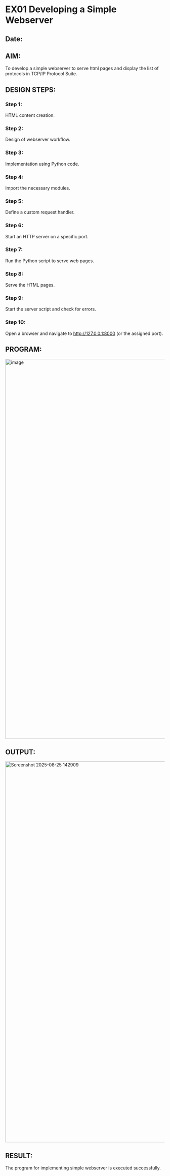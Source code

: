 # EX01 Developing a Simple Webserver
## Date:

## AIM:
To develop a simple webserver to serve html pages and display the list of protocols in TCP/IP Protocol Suite.

## DESIGN STEPS:
### Step 1: 
HTML content creation.

### Step 2:
Design of webserver workflow.

### Step 3:
Implementation using Python code.

### Step 4:
Import the necessary modules.

### Step 5:
Define a custom request handler.

### Step 6:
Start an HTTP server on a specific port.

### Step 7:
Run the Python script to serve web pages.

### Step 8:
Serve the HTML pages.

### Step 9:
Start the server script and check for errors.

### Step 10:
Open a browser and navigate to http://127.0.0.1:8000 (or the assigned port).

## PROGRAM:

<img width="1919" height="1196" alt="image" src="https://github.com/user-attachments/assets/7bec8c91-0224-47f9-8ba7-f4d94dc72089" />

## OUTPUT:

<img width="1919" height="1199" alt="Screenshot 2025-08-25 142909" src="https://github.com/user-attachments/assets/db21bc05-9aa5-4e6d-a1f0-88de30040a0f" />

## RESULT:
The program for implementing simple webserver is executed successfully.

